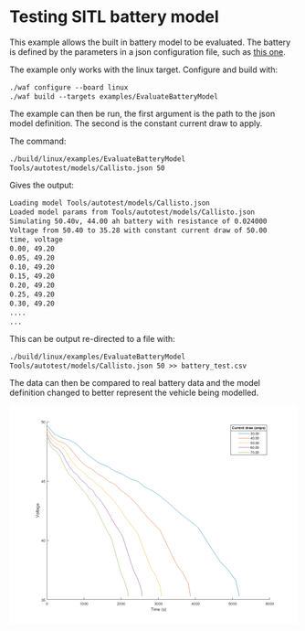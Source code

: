 # Testing SITL battery model

This example allows the built in battery model to be evaluated. The battery is defined by the parameters in a json configuration file, such as [this one](../../../../Tools/autotest/models/Callisto.json).

The example only works with the linux target. Configure and build with:

```
./waf configure --board linux
./waf build --targets examples/EvaluateBatteryModel
```

The example can then be run, the first argument is the path to the json model definition. The second is the constant current draw to apply.

The command:

```
./build/linux/examples/EvaluateBatteryModel Tools/autotest/models/Callisto.json 50
```

Gives the output:
```
Loading model Tools/autotest/models/Callisto.json
Loaded model params from Tools/autotest/models/Callisto.json
Simulating 50.40v, 44.00 ah battery with resistance of 0.024000
Voltage from 50.40 to 35.28 with constant current draw of 50.00
time, voltage
0.00, 49.20
0.05, 49.20
0.10, 49.20
0.15, 49.20
0.20, 49.20
0.25, 49.20
0.30, 49.20
....
...
```

This can be output re-directed to a file with:
```
./build/linux/examples/EvaluateBatteryModel Tools/autotest/models/Callisto.json 50 >> battery_test.csv
```

The data can then be compared to real battery data and the model definition changed to better represent the vehicle being modelled.

![Battery example plot](Battery_example_plots.png)

